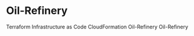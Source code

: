 # Oil-Refinery
Terraform Infrastructure as Code
CloudFormation
O i l - R e f i n e r y  
 O i l - R e f i n e r y  
 